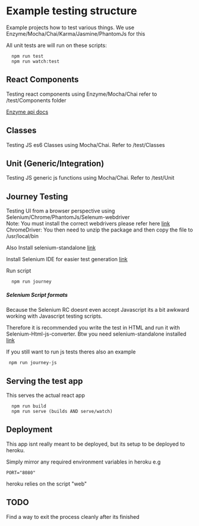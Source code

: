 # Example testing structure

Example projects how to test various things. We use Enzyme/Mocha/Chai/Karma/Jasmine/PhantomJs for this

All unit tests are will run on these scripts:

```
  npm run test
  npm run watch:test
```

## React Components

Testing react components using Enzyme/Mocha/Chai refer to /test/Components folder

[Enzyme api docs](http://airbnb.io/enzyme/docs/api/index.html)

## Classes

Testing JS es6 Classes using Mocha/Chai. Refer to /test/Classes

## Unit (Generic/Integration)

Testing JS generic js functions using Mocha/Chai. Refer to /test/Unit

## Journey Testing

Testing UI from a browser perspective using Selenium/Chrome/PhantomJs/Selenum-webdriver  
Note: You must install the correct webdrivers please refer here [link](https://github.com/SeleniumHQ/selenium/tree/master/javascript/node/selenium-webdriver)  
ChromeDriver: You then need to unzip the package and then copy the file to /usr/local/bin

Also Install selenium-standalone [link](https://www.npmjs.com/package/selenium-standalone)

Install Selenium IDE for easier test generation [link](https://addons.mozilla.org/en-US/firefox/addon/selenium-ide/)

Run script

```
  npm run journey
```

##### Selenium Script formats

Because the Selenium RC doesnt even accept Javascript its a bit awkward working with Javascript testing scripts.

Therefore it is recommended you write the test in HTML and run it with Selenium-Html-js-converter. Btw you need selenium-standalone installed
[link](https://www.npmjs.com/package/selenium-html-js-converter)  

If you still want to run js tests theres also an example

```
 npm run journey-js
```

## Serving the test app

This serves the actual react app

```
  npm run build
  npm run serve (builds AND serve/watch)
```

## Deployment

This app isnt really meant to be deployed, but its setup to be deployed to heroku.

Simply mirror any required environment variables in heroku e.g

```
PORT="8080"
```

heroku relies on the script "web"

## TODO

Find a way to exit the process cleanly after its finished
